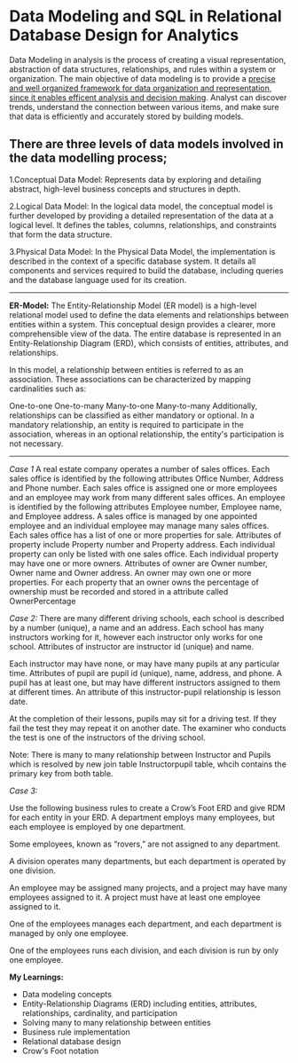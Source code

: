 # Data Modeling and SQL in Relational Database Design for Analytics
Data Modeling in analysis is the process of creating a visual representation, abstraction of data structures, relationships, and rules within a system or organization. The main objective of data modeling is to provide a <ins>precise and well organized framework for data organization and representation, since it enables efficent analysis and decision making</ins>. Analyst can discover trends, understand the connection between various items, and make sure that data is efficiently and accurately stored by building models.



## There are three levels of data models involved in the data modelling process; 
1.Conceptual Data Model: Represents data by exploring and detailing abstract, high-level business concepts and structures in depth.

2.Logical Data Model: In the logical data model, the conceptual model is further developed by providing a detailed representation of the data at a logical level. It defines the tables, columns, relationships, and constraints that form the data structure.  

3.Physical Data Model: In the Physical Data Model, the implementation is described in the context of a specific database system. It details all components and services required to build the database, including queries and the database language used for its creation.   

----

**ER-Model:** The Entity-Relationship Model (ER model) is a high-level relational model used to define the data elements and relationships between entities within a system. This conceptual design provides a clearer, more comprehensible view of the data. The entire database is represented in an Entity-Relationship Diagram (ERD), which consists of entities, attributes, and relationships.

In this model, a relationship between entities is referred to as an association. These associations can be characterized by mapping cardinalities such as:

One-to-one
One-to-many
Many-to-one
Many-to-many
Additionally, relationships can be classified as either mandatory or optional. In a mandatory relationship, an entity is required to participate in the association, whereas in an optional relationship, the entity's participation is not necessary.

____

*Case 1*
A real estate company operates a number of sales offices. Each sales office is identified by the following
attributes Office Number, Address and Phone number.
Each sales office is assigned one or more employees and an employee may work from many different sales
offices. An employee is identified by the following attributes Employee number, Employee name, and
Employee address.
A sales office is managed by one appointed employee and an individual employee may manage many sales
offices.
Each sales office has a list of one or more properties for sale. Attributes of property include Property number
and Property address.
Each individual property can only be listed with one sales office.
Each individual property may have one or more owners. Attributes of owner are Owner number, Owner name
and Owner address. An owner may own one or more properties.
For each property that an owner owns the percentage of ownership must be recorded and stored in a attribute
called OwnerPercentage


*Case 2:* 
There are many different driving schools, each school is described by a number (unique), a name and an
address. Each school has many instructors working for it, however each instructor only works for one school. Attributes
of instructor are instructor id (unique) and name.

Each instructor may have none, or may have many pupils at any particular time. Attributes of pupil are pupil id
(unique), name, address, and phone. A pupil has at least one, but may have different instructors assigned to
them at different times. An attribute of this instructor-pupil relationship is lesson date.

At the completion of their lessons, pupils may sit for a driving test. If they fail the test they may repeat it on
another date. The examiner who conducts the test is one of the instructors of the driving school.


Note: There is many to many relationship between Instructor and Pupils which is resolved by new join table Instructorpupil table, whcih contains the primary key from both table.

*Case 3:*

Use the following business rules to create a Crow’s Foot ERD and give RDM for each
entity in your ERD.
A department employs many employees, but each employee is employed by one department.  

Some employees, known as “rovers,” are not assigned to any department.  

A division operates many departments, but each department is operated by one division.  

An employee may be assigned many projects, and a project may have many employees
assigned to it. A project must have at least one employee assigned to it.  

One of the employees manages each department, and each department is managed by only
one employee.  

One of the employees runs each division, and each division is run by only one employee.



**My Learnings:**
- Data modeling concepts
- Entity-Relationship Diagrams (ERD) including entities, attributes, relationships, cardinality, and participation
- Solving many to many relationship between entities
- Business rule implementation
- Relational database design
- Crow's Foot notation
